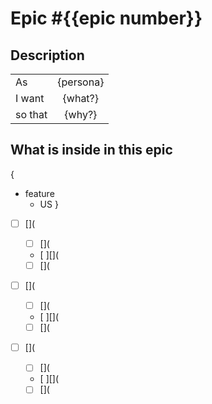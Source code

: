 # Epic #{{epic number}}

## Description
|         |             |
| ------- | :---------: |
| As      | {persona}   |
| I want  | {what?}     |
| so that | {why?}      |

## What is inside in this epic
{
  - feature
    * US
}
- [ ] [](

  * [ ] [](
  * [ ][]( 
  * [ ] [](

- [ ] [](

  * [ ] [](
  * [ ][]( 
  * [ ] [](
 
- [ ] [](

  * [ ] [](
  * [ ][]( 
  * [ ] [](
